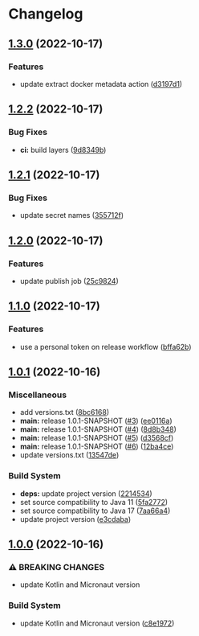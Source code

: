 # Changelog

## [1.3.0](https://github.com/cantte/fruits/compare/v1.2.2...v1.3.0) (2022-10-17)


### Features

* update extract docker metadata action ([d3197d1](https://github.com/cantte/fruits/commit/d3197d133e0734ba0f97fcbacc3072eb95cd2a07))

## [1.2.2](https://github.com/cantte/fruits/compare/v1.2.1...v1.2.2) (2022-10-17)


### Bug Fixes

* **ci:** build layers ([9d8349b](https://github.com/cantte/fruits/commit/9d8349b84e37dc49ee7b179c855bcd7d2737b421))

## [1.2.1](https://github.com/cantte/fruits/compare/v1.2.0...v1.2.1) (2022-10-17)


### Bug Fixes

* update secret names ([355712f](https://github.com/cantte/fruits/commit/355712f8e4fa111d4568a6d58ff3ae24c05c0e64))

## [1.2.0](https://github.com/cantte/fruits/compare/v1.1.0...v1.2.0) (2022-10-17)


### Features

* update publish job ([25c9824](https://github.com/cantte/fruits/commit/25c982439d7caad502bca5aaeb7086f8b76d0169))

## [1.1.0](https://github.com/cantte/fruits/compare/v1.0.1...v1.1.0) (2022-10-17)


### Features

* use a personal token on release workflow ([bffa62b](https://github.com/cantte/fruits/commit/bffa62b4b8cc41ea225bb3c8d6fbe6c76b5c1933))

## [1.0.1](https://github.com/cantte/fruits/compare/v1.0.0...v1.0.1) (2022-10-16)


### Miscellaneous

* add versions.txt ([8bc6168](https://github.com/cantte/fruits/commit/8bc61682746b79bcda61abbbf4bf2e8210642e82))
* **main:** release 1.0.1-SNAPSHOT ([#3](https://github.com/cantte/fruits/issues/3)) ([ee0116a](https://github.com/cantte/fruits/commit/ee0116a3edf5fdf62558fa6d4772d8d57187a965))
* **main:** release 1.0.1-SNAPSHOT ([#4](https://github.com/cantte/fruits/issues/4)) ([8d8b348](https://github.com/cantte/fruits/commit/8d8b3485425fa067598db6f5a9e63f411fa5f2d0))
* **main:** release 1.0.1-SNAPSHOT ([#5](https://github.com/cantte/fruits/issues/5)) ([d3568cf](https://github.com/cantte/fruits/commit/d3568cfb4751099f3356393d7c463bbe61420b91))
* **main:** release 1.0.1-SNAPSHOT ([#6](https://github.com/cantte/fruits/issues/6)) ([12ba4ce](https://github.com/cantte/fruits/commit/12ba4ce27f2ac0acfb0377b43345f0995d7ecf80))
* update versions.txt ([13547de](https://github.com/cantte/fruits/commit/13547deef2b7cadc0e7bd4151a1da3682f976ac4))


### Build System

* **deps:** update project version ([2214534](https://github.com/cantte/fruits/commit/2214534c1eb39da3e7f536fe4828f173bcc02441))
* set source compatibility to Java 11 ([5fa2772](https://github.com/cantte/fruits/commit/5fa2772ef46178fc949f4e57e5623196816d35e8))
* set source compatibility to Java 17 ([7aa66a4](https://github.com/cantte/fruits/commit/7aa66a456df6873350956792f53094fb779c3fee))
* update project version ([e3cdaba](https://github.com/cantte/fruits/commit/e3cdaba2f5e2a3e1ff68fe463608be7a17a54219))

## [1.0.0](https://github.com/cantte/fruits/compare/v0.1.1...v1.0.0) (2022-10-16)


### ⚠ BREAKING CHANGES

* update Kotlin and Micronaut version

### Build System

* update Kotlin and Micronaut version ([c8e1972](https://github.com/cantte/fruits/commit/c8e197218970fc3cae8d3577d085ea00d8864d59))
